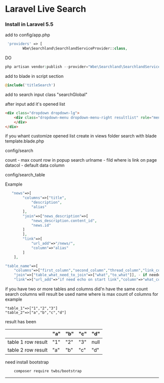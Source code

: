 Laravel Live Search
=============

### Install in Laravel 5.5

add to config/app.php
```php
 'providers' => [
        Wbe\Searchland\SearchlandServiceProvider::class,
```
		
DO

```php
php artisan vendor:publish --provider="Wbe\Searchland\SearchlandServiceProvider"
```

add to blade in script section
```php
@include('titleSearch')
```

add to search input class "searchGlobal"

after input add it's opened list  
```html
<div class="dropdown dropdown-lg">
    <div class="dropdown-menu dropdown-menu-right resultlist" role="menu" id="searchbox">
    </div>
</div>
```


if you whant customize opened list 
create in views folder search with blade template.blade.php

config/search

count - max count row in popup search
urlname - fild where is link on page
datacol - default data column

config/search_table

Example
```php
   "news"=>[
        "columns"=>["title",
            "description",
            "alias"
        ],
        "join"=>["news_description"=>[
            "news_description.content_id",
            "news.id"
        ]
        ],
        "link"=>[
            "url_add"=>"/news/",
            "column"=>"alias"
        ]
    ],
```
```php
"table_name"=>[
    "columns"=>["first_column","second_column","thread_column","link_column"],
    "join"=>["table_what_need_to_join"=>["what","to_what"]], - if needed
    "link"=>["url_add"=>"if need echo on start link","column"=>"what_column_is_link"]
```

if you have two or more tables and columns did'n have the same count search columns will result be used name where is max count of columns
for example 
````
"table_1"=>["1","2","3"]
"table_2"=>["a","b","c","d"]
````
result has been 

|  |"a" | "b" | "c" | "d" |
|---|---|---|---|---|
|table 1 row result | "1" | "2" | "3" | null |
|table 2 row result | "a" | "b" | "c" | "d" |

need install bootstrap
```
	composer require twbs/bootstrap
```

---------